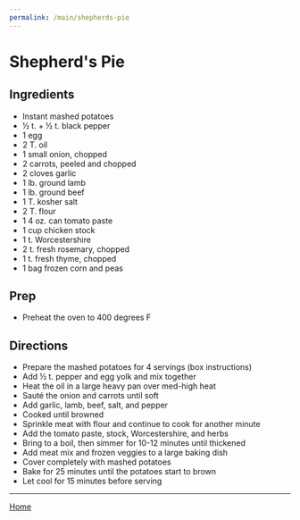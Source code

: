 ```yaml
---
permalink: /main/shepherds-pie
---
```

# Shepherd's Pie

## Ingredients

- Instant mashed potatoes
- ½ t. + ½ t. black pepper
- 1 egg
- 2 T. oil
- 1 small onion, chopped
- 2 carrots, peeled and chopped
- 2 cloves garlic
- 1 lb. ground lamb
- 1 lb. ground beef
- 1 T. kosher salt
- 2 T. flour
- 1 4 oz. can tomato paste
- 1 cup chicken stock
- 1 t. Worcestershire
- 2 t. fresh rosemary, chopped
- 1 t. fresh thyme, chopped
- 1 bag frozen corn and peas

## Prep

- Preheat the oven to 400 degrees F

## Directions

- Prepare the mashed potatoes for 4 servings (box instructions)
- Add ½ t. pepper and egg yolk and mix together
- Heat the oil in a large heavy pan over med-high heat
- Sauté the onion and carrots until soft
- Add garlic, lamb, beef, salt, and pepper
- Cooked until browned
- Sprinkle meat with flour and continue to cook for another minute
- Add the tomato paste, stock, Worcestershire, and herbs
- Bring to a boil, then simmer for 10-12 minutes until thickened
- Add meat mix and frozen veggies to a large baking dish
- Cover completely with mashed potatoes
- Bake for 25 minutes until the potatoes start to brown
- Let cool for 15 minutes before serving

---

[Home](https://thomasjbarrett82.github.io)

